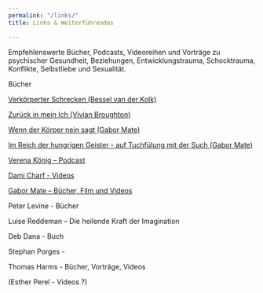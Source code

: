 ```yaml
---
permalink: "/links/"
title: Links & Weiterführendes

---
```

Empfehlenswerte Bücher, Podcasts, Videoreihen und Vorträge zu psychischer Gesundheit,  Beziehungen, Entwicklungstrauma, Schocktrauma, Konflikte, Selbstliebe und Sexualität.

Bücher

[Verkörperter Schrecken (Bessel van der Kolk)](https://www.amazon.de/Verk%C3%B6rperter-Schrecken-Traumaspuren-Gehirn-K%C3%B6rper/dp/3944476131)

[Zurück in mein Ich (Vivian Broughton)](https://www.amazon.de/Zur%C3%BCck-mein-Ich-Handbuch-Traumaheilung/dp/3466346339/ref=sr_1_1?__mk_de_DE=%C3%85M%C3%85%C5%BD%C3%95%C3%91&crid=1A7GGEUJQASE7&keywords=zur%C3%BCck+in+mein+ich&qid=1669664274&s=books&sprefix=zur%C3%BCck+in+mein+ich%2Cstripbooks%2C82&sr=1-1)

[Wenn der Körper nein sagt (Gabor Mate)](https://www.amazon.de/Wenn-K%C3%B6rper-nein-sagt-Internationaler/dp/3962571744/ref=sr_1_10?__mk_de_DE=%C3%85M%C3%85%C5%BD%C3%95%C3%91&crid=XTSSE2EE9B09&keywords=gabor+mate&qid=1669664338&s=books&sprefix=gabor+mate%2Cstripbooks%2C88&sr=1-10)

[Im Reich der hungrigen Geister - auf Tuchfülung mit der Such (Gabor Mate)](https://www.amazon.de/gp/product/B095J2NPP8/ref=dbs_a_def_rwt_bibl_vppi_i2)

[Verena König – Podcast](https://verenakoenig.de/blog-und-podcast)

[Dami Charf - Videos](https://www.youtube.com/c/DamiCharf/videos)

[Gabor Mate – Bücher, Film und Videos](https://drgabormate.com/)

Peter Levine - Bücher

Luise Reddeman – Die heilende Kraft der Imagination

Deb Dana - Buch

Stephan Porges -

Thomas Harms - Bücher, Vorträge, Videos

(Esther Perel - Videos ?)